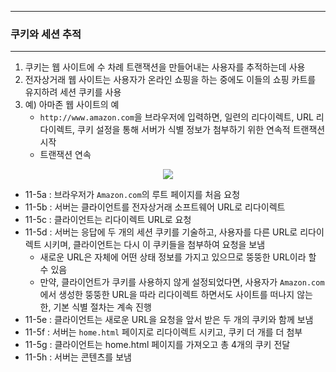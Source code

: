 -----
### 쿠키와 세션 추적
-----
1. 쿠키는 웹 사이트에 수 차례 트랜잭션을 만들어내는 사용자를 추적하는데 사용
2. 전자상거래 웹 사이트는 사용자가 온라인 쇼핑을 하는 중에도 이들의 쇼핑 카트를 유지하려 세션 쿠키를 사용
3. 예) 아마존 웹 사이트의 예
   - ```http://www.amazon.com```을 브라우저에 입력하면, 일련의 리다이렉트, URL 리다이렉트, 쿠키 설정을 통해 서버가 식별 정보가 첨부하기 위한 연속적 트랜잭션 시작
   - 트랜잭션 연속
<div align="center">
<img src="https://github.com/user-attachments/assets/b32666a4-60c7-48f9-8da1-24ce330dcf5f">
</div>

   - 11-5a : 브라우저가 ```Amazon.com```의 루트 페이지를 처음 요청
   - 11-5b : 서버는 클라이언트를 전자상거래 소프트웨어 URL로 리다이렉트
   - 11-5c : 클라이언트는 리다이렉트 URL로 요청
   - 11-5d : 서버는 응답에 두 개의 세션 쿠키를 기술하고, 사용자를 다른 URL로 리다이렉트 시키며, 클라이언트는 다시 이 쿠키들을 첨부하여 요청을 보냄
     + 새로운 URL은 자체에 어떤 상태 정보를 가지고 있으므로 뚱뚱한 URL이라 할 수 있음
     + 만약, 클라이언트가 쿠키를 사용하지 않게 설정되었다면, 사용자가 ```Amazon.com```에서 생성한 뚱뚱한 URL을 따라 리다이렉트 하면서도 사이트를 떠나지 않는 한, 기본 식별 절차는 계속 진행
   - 11-5e : 클라이언트는 새로운 URL을 요청을 앞서 받은 두 개의 쿠키와 함께 보냄
   - 11-5f : 서버는 ```home.html``` 페이지로 리다이렉트 시키고, 쿠키 더 개를 더 첨부
   - 11-5g : 클라이언트는 home.html 페이지를 가져오고 총 4개의 쿠키 전달
   - 11-5h : 서버는 콘텐츠를 보냄
